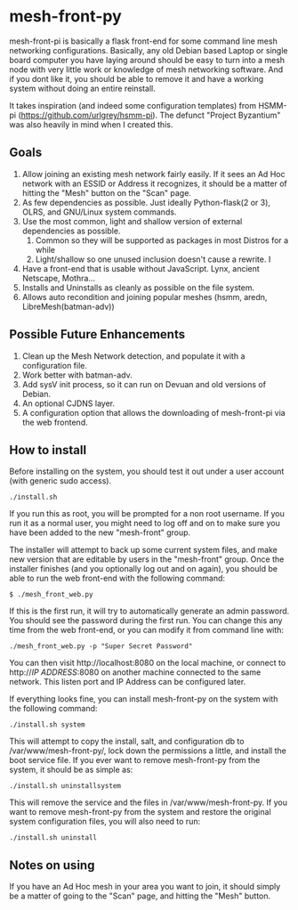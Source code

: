 # mesh-front-py
mesh-front-pi is basically a flask front-end for some command line mesh networking configurations. Basically, any old Debian based Laptop or single board computer you have laying around should be easy to turn into a mesh node with very little work or knowledge of mesh networking software. And if you dont like it, you should be able to remove it and have a working system without doing an entire reinstall. 

It takes inspiration (and indeed some configuration templates) from HSMM-pi (https://github.com/urlgrey/hsmm-pi). The defunct "Project Byzantium" was also heavily in mind when I created this. 

## Goals
1. Allow joining an existing mesh network fairly easily. If it sees an Ad Hoc network with an ESSID or Address it recognizes, it should be a matter of hitting the "Mesh" button on the "Scan" page. 
1. As few dependencies as possible. Just ideally Python-flask(2 or 3), OLRS, and GNU/Linux system commands.
1. Use the most common, light and shallow version of external dependencies as possible. 
	1. Common so they will be supported as packages in most Distros for a while
	1. Light/shallow so one unused inclusion doesn't cause a rewrite. I
1. Have a front-end that is usable without JavaScript. Lynx, ancient Netscape, Mothra... 
1. Installs and Uninstalls as cleanly as possible on the file system. 
1. Allows auto recondition and joining popular meshes (hsmm, aredn, LibreMesh(batman-adv))

## Possible Future Enhancements
1. Clean up the Mesh Network detection, and populate it with a configuration file.
1. Work better with batman-adv.
1. Add sysV init process, so it can run on Devuan and old versions of Debian.
1. An optional CJDNS layer.
1. A configuration option that allows the downloading of mesh-front-pi via the web frontend. 

## How to install
Before installing on the system, you should test it out under a user account (with generic sudo access). 

`./install.sh`

If you run this as root, you will be prompted for a non root username. If you run it as a normal user, you might need to log off and on to make sure you have been added to the new "mesh-front" group.

The installer will attempt to back up some current system files, and make new version that are editable by users in the "mesh-front" group. Once the installer finishes (and you optionally log out and on again), you should be able to run the web front-end with the following command:

`$ ./mesh_front_web.py`

If this is the first run, it will try to automatically generate an admin password. You should see the password during the first run. You can change this any time from the web front-end, or you can modify it from command line with:

`./mesh_front_web.py -p "Super Secret Password"`

You can then visit http://localhost:8080 on the local machine, or connect to http://*IP ADDRESS*:8080 on another machine connected to the same network. This listen port and IP Address can be configured later.

If everything looks fine, you can install mesh-front-py on the system with the following command:

`./install.sh system`

This will attempt to copy the install, salt, and configuration db to /var/www/mesh-front-py/, lock down the permissions a little, and install the boot service file. If you ever want to remove mesh-front-py from the system, it should be as simple as:

`./install.sh uninstallsystem`

This will remove the service and the files in /var/www/mesh-front-py. If you want to remove mesh-front-py from the system and restore the original system configuration files, you will also need to run:

`./install.sh uninstall`

## Notes on using

If you have an Ad Hoc mesh in your area you want to join, it should simply be a matter of going to the "Scan" page, and hitting the "Mesh" button. 
